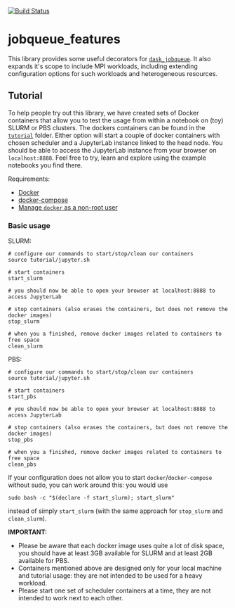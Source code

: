 [![Build Status](https://travis-ci.com/E-CAM/jobqueue_features.svg?branch=master)](https://travis-ci.com/E-CAM/jobqueue_features)
# jobqueue_features
This library provides some useful decorators for [`dask_jobqueue`](https://github.com/dask/dask-jobqueue). It also expands it's scope to
include MPI workloads, including extending configuration options for such workloads and heterogeneous resources.

## Tutorial
To help people try out this library, we have created sets of Docker containers that allow you to test the usage from within a notebook on
(toy) SLURM or PBS clusters. The dockers containers can be found in the [`tutorial`](https://github.com/E-CAM/jobqueue_features/tree/master/tutorial)
folder. Either option will start a couple of docker containers with chosen scheduler and a JupyterLab instance linked to the head node. You should be able to
access the JupyterLab instance from your browser on `localhost:8888`. Feel free to try, learn and explore using the example notebooks you find there.

Requirements:
* [Docker](https://docs.docker.com/get-docker/)
* [docker-compose](https://docs.docker.com/compose/install/)
* [Manage `docker` as a non-root user](https://docs.docker.com/engine/install/linux-postinstall/#manage-docker-as-a-non-root-user)

### Basic usage  

SLURM:
```
# configure our commands to start/stop/clean our containers
source tutorial/jupyter.sh

# start containers
start_slurm

# you should now be able to open your browser at localhost:8888 to access JupyterLab

# stop containers (also erases the containers, but does not remove the docker images)
stop_slurm

# when you a finished, remove docker images related to containers to free space
clean_slurm
```
PBS:
```
# configure our commands to start/stop/clean our containers
source tutorial/jupyter.sh

# start containers
start_pbs

# you should now be able to open your browser at localhost:8888 to access JupyterLab

# stop containers (also erases the containers, but does not remove the docker images)
stop_pbs

# when you a finished, remove docker images related to containers to free space
clean_pbs
```

If your configuration does not allow you to start `docker`/`docker-compose` without sudo, you can work around this: you would use
```
sudo bash -c "$(declare -f start_slurm); start_slurm"
```
instead of simply `start_slurm` (with the same approach for `stop_slurm` and `clean_slurm`).


**IMPORTANT:** 
- Please be aware that each docker image uses quite a lot of disk space, you should have at least 3GB available for SLURM and at least 2GB
  available for PBS.  
- Containers mentioned above are designed only for your local machine and tutorial usage: they are not intended to be used for a heavy
  workload.
- Please start one set of scheduler containers at a time, they are not intended to work next to each other.  
